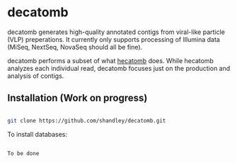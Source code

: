 # decatomb

decatomb generates high-quality annotated contigs from viral-like particle (VLP) preperations. It currently only supports processing of Illumina data (MiSeq, NextSeq, NovaSeq should all be fine). 

decatomb performs a subset of what [hecatomb](https://github.com/shandley/hecatomb) does. While hecatomb analyzes each individual read, decatomb focuses just on the production and analysis of contigs.


## Installation (Work on progress)

```bash

git clone https://github.com/shandley/decatomb.git


```

To install databases:

```bash

To be done

```

